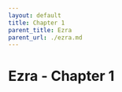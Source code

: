 ```yaml
---
layout: default
title: Chapter 1
parent_title: Ezra
parent_url: ./ezra.md
---
```


# Ezra - Chapter 1
